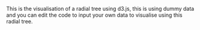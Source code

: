 This is the visualisation of a radial tree using d3.js, this is using dummy data and you can edit the code to input your own data to visualise using this radial tree.